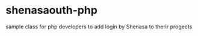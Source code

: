 shenasaouth-php
===============

sample class for php developers to add login by Shenasa to therir progects
